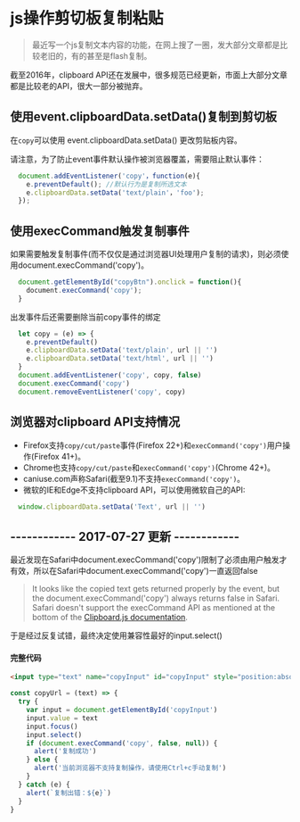 # js操作剪切板复制粘贴

> 最近写一个js复制文本内容的功能，在网上搜了一圈，发大部分文章都是比较老旧的，有的甚至是flash复制。

截至2016年，clipboard API还在发展中，很多规范已经更新，市面上大部分文章都是比较老的API，很大一部分被抛弃。

## 使用event.clipboardData.setData()复制到剪切板

在`copy`可以使用 event.clipboardData.setData() 更改剪贴板内容。

请注意，为了防止event事件默认操作被浏览器覆盖，需要阻止默认事件：
```js
  document.addEventListener('copy'，function(e){
    e.preventDefault(); //默认行为是复制所选文本
    e.clipboardData.setData('text/plain'，'foo');
  });
```
## 使用execCommand触发复制事件

如果需要触发复制事件(而不仅仅是通过浏览器UI处理用户复制的请求)，则必须使用document.execCommand('copy')。
```js
  document.getElementById("copyBtn").onclick = function(){
    document.execCommand('copy');
  }
```
出发事件后还需要删除当前copy事件的绑定
```js
  let copy = (e) => {
    e.preventDefault()
    e.clipboardData.setData('text/plain', url || '')
    e.clipboardData.setData('text/html', url || '')
  }
  document.addEventListener('copy', copy, false)
  document.execCommand('copy')
  document.removeEventListener('copy', copy)
```

## 浏览器对clipboard API支持情况

+ Firefox支持`copy/cut/paste`事件(Firefox 22+)和`execCommand('copy')`用户操作(Firefox 41+)。
+ Chrome也支持`copy/cut/paste`和`execCommand('copy')`(Chrome 42+)。
+ caniuse.com声称Safari(截至9.1)不支持`execCommand('copy')`。
+ 微软的IE和Edge不支持clipboard API，可以使用微软自己的API:

```js
  window.clipboardData.setData('Text', url || '')
```

## ------------ 2017-07-27 更新 ------------

最近发现在Safari中document.execCommand('copy')限制了必须由用户触发才有效，所以在Safari中document.execCommand('copy')一直返回false

> It looks like the copied text gets returned properly by the event, but the document.execCommand('copy') always returns false in Safari. Safari doesn't support the execCommand API as mentioned at the bottom of the [Clipboard.js documentation](https://clipboardjs.com/).

于是经过反复试错，最终决定使用兼容性最好的input.select()

#### 完整代码
```html
<input type="text" name="copyInput" id="copyInput" style="position:absolute;opacity: 0;">
```
```js
const copyUrl = (text) => {
  try {
    var input = document.getElementById('copyInput')
    input.value = text
    input.focus()
    input.select()
    if (document.execCommand('copy', false, null)) {
      alert('复制成功')
    } else {
      alert('当前浏览器不支持复制操作，请使用Ctrl+c手动复制')
    }
  } catch (e) {
    alert(`复制出错：${e}`)
  }
}
```




